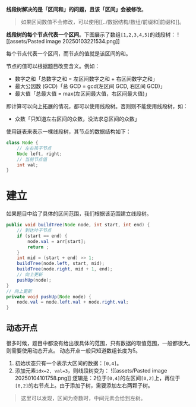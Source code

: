 
**线段树解决的是「区间和」的问题，且该「区间」会被修改**。

> 如果区间数值不会修改，可以使用[[../数据结构/数组/前缀和|前缀和]]。

**线段树的每个节点代表一个区间**。下图展示了数组`[1,2,3,4,5]`的线段树：
![[assets/Pasted image 20250103221534.png]]

每个节点代表一个区间，而节点的值就是该区间的和。

节点的值可以根据题目改变含义。例如：
- 数字之和「总数字之和 = 左区间数字之和 + 右区间数字之和」
- 最大公因数 (GCD)「总 GCD = gcd(左区间 GCD, 右区间 GCD)」
- 最大值「总最大值 = max(左区间最大值，右区间最大值)」

即计算可以向上拓展的情况，都可以使用线段树。否则则不能使用线段树，如：
- 众数「只知道左右区间的众数，没法求总区间的众数」

使用链表来表示一棵线段树，其节点的数据结构如下：

```java
class Node {
    // 左右孩子节点
    Node left, right;
    // 当前节点值
    int val;
}
```

# 建立

如果题目中给了具体的区间范围，我们根据该范围建立线段树。

```java
public void buildTree(Node node, int start, int end) {
    // 到达叶子节点
    if (start == end) {
        node.val = arr[start];
        return ;
    }
    int mid = (start + end) >> 1;
    buildTree(node.left, start, mid);
    buildTree(node.right, mid + 1, end);
    // 向上更新
    pushUp(node);
}
// 向上更新
private void pushUp(Node node) {
    node.val = node.left.val + node.right.val;
}
```

## 动态开点

很多时候，题目中都没有给出很具体的范围，只有数据的取值范围，一般都很大。则需要使用动态开点。
动态开点一般只知道数组长度为5。
1. 初始状态只有一个表示大区间的数据：`[0,4]`。
2. 添加元素`idx=2, val=3`，则线段树变为：
![[assets/Pasted image 20250104101758.png]]
逻辑是：2位于`[0,4]`的左区间`[0,2]`上，再位于`[0,2]`的右节点上。由于添加子树，需要添加左右两颗子树。
> 这里可以发现，区间为奇数时，中间元素会给到左树。






# 
